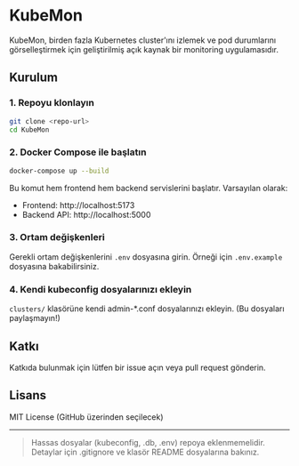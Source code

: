 # KubeMon

KubeMon, birden fazla Kubernetes cluster'ını izlemek ve pod durumlarını görselleştirmek için geliştirilmiş açık kaynak bir monitoring uygulamasıdır.

## Kurulum

### 1. Repoyu klonlayın
```sh
git clone <repo-url>
cd KubeMon
```

### 2. Docker Compose ile başlatın
```sh
docker-compose up --build
```
Bu komut hem frontend hem backend servislerini başlatır. Varsayılan olarak:
- Frontend: http://localhost:5173
- Backend API: http://localhost:5000

### 3. Ortam değişkenleri
Gerekli ortam değişkenlerini `.env` dosyasına girin. Örneği için `.env.example` dosyasına bakabilirsiniz.

### 4. Kendi kubeconfig dosyalarınızı ekleyin
`clusters/` klasörüne kendi admin-*.conf dosyalarınızı ekleyin. (Bu dosyaları paylaşmayın!)

## Katkı
Katkıda bulunmak için lütfen bir issue açın veya pull request gönderin.

## Lisans
MIT License (GitHub üzerinden seçilecek)

---

> Hassas dosyalar (kubeconfig, .db, .env) repoya eklenmemelidir. Detaylar için .gitignore ve klasör README dosyalarına bakınız.
